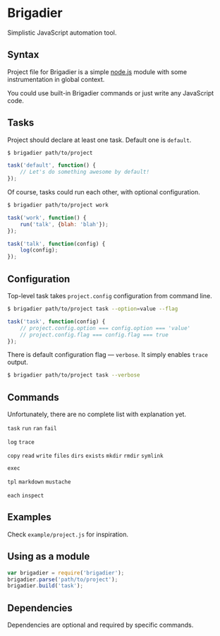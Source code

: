 Brigadier
=========

Simplistic JavaScript automation tool.

Syntax
------

Project file for Brigadier is a simple [node.js](http://nodejs.org/) module with some instrumentation in global context.

You could use built-in Brigadier commands or just write any JavaScript code.

Tasks
-----

Project should declare at least one task. Default one is `default`.

```sh
$ brigadier path/to/project
```
```js
task('default', function() {
	// Let's do something awesome by default!
});
```

Of course, tasks could run each other, with optional configuration.

```sh
$ brigadier path/to/project work
```
```js
task('work', function() {
	run('talk', {blah: 'blah'});
});

task('talk', function(config) {
	log(config);
});
```

Configuration
-------------

Top-level task takes `project.config` configuration from command line.

```sh
$ brigadier path/to/project task --option=value --flag
```
```js
task('task', function(config) {
	// project.config.option === config.option === 'value'
	// project.config.flag === config.flag === true
});
```

There is default configuration flag — `verbose`. It simply enables `trace` output.

```sh
$ brigadier path/to/project task --verbose
```

Commands
--------

Unfortunately, there are no complete list with explanation yet.

`task`
`run`
`ran`
`fail`

`log`
`trace`

`copy`
`read`
`write`
`files`
`dirs`
`exists`
`mkdir`
`rmdir`
`symlink`

`exec`

`tpl`
`markdown`
`mustache`

`each`
`inspect`

Examples
--------

Check `example/project.js` for inspiration.

Using as a module
-----------------

```js
var brigadier = require('brigadier');
brigadier.parse('path/to/project');
brigadier.build('task');
```

Dependencies
------------

Dependencies are optional and required by specific commands.